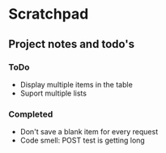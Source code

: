 # Scratchpad
## Project notes and todo's

### ToDo

* Display multiple items in the table
* Suport multiple lists

### Completed

* Don't save a blank item for every request
* Code smell: POST test is getting long
